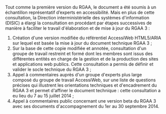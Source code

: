 Tout comme la première version du RGAA, le document a été soumis à un échantillon représentatif d’experts en accessibilité. Mais en plus de cette consultation, la Direction interministérielle des systèmes d'information (DISIC) a élargi la consultation en procédant par étapes successives de manière à faciliter le travail d'élaboration et de mise à jour du RGAA 3 :
1. Création d'une version modifiée du référentiel AccessiWeb HTML5/ARIA sur lequel est basée la mise à jour du document technique RGAA 3 ;
2. Sur la base de cette copie modifiée et annotée, consultation d'un groupe de travail restreint et formé dont les membres sont issus des différentes entités en charge de la gestion et de la production des sites et applications web publics. Cette consultation a permis de définir et valider le socle technique du RGAA 3 ;
3. Appel à commentaires auprès d'un groupe d'experts plus large composé du groupe de travail AccessiWeb, sur une liste de questions précises qui illustrent les orientations techniques et d'encadrement du RGAA 3 et permet d'affiner le document technique : cette consultation a eu lieu du 7 au 15 juillet 2014 ;
4. Appel à commentaires public concernant une version beta du RGAA 3 avec ses documents d'accompagnement du 1er au 30 septembre 2014.
